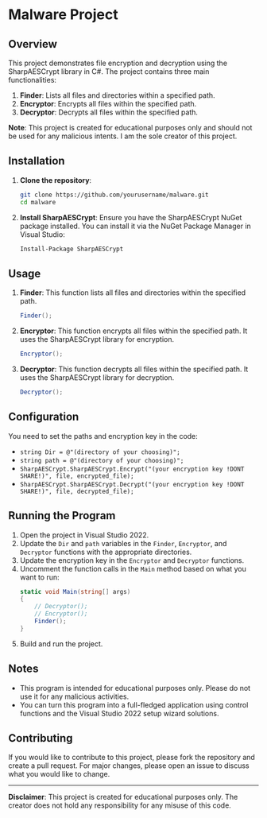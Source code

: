 # Malware Project

## Overview

This project demonstrates file encryption and decryption using the SharpAESCrypt library in C#. The project contains three main functionalities:
1. **Finder**: Lists all files and directories within a specified path.
2. **Encryptor**: Encrypts all files within the specified path.
3. **Decryptor**: Decrypts all files within the specified path.

**Note**: This project is created for educational purposes only and should not be used for any malicious intents. I am the sole creator of this project.

## Installation

1. **Clone the repository**:
    ```sh
    git clone https://github.com/yourusername/malware.git
    cd malware
    ```

2. **Install SharpAESCrypt**:
    Ensure you have the SharpAESCrypt NuGet package installed. You can install it via the NuGet Package Manager in Visual Studio:
    ```sh
    Install-Package SharpAESCrypt
    ```

## Usage

1. **Finder**:
    This function lists all files and directories within the specified path.
    ```csharp
    Finder();
    ```

2. **Encryptor**:
    This function encrypts all files within the specified path. It uses the SharpAESCrypt library for encryption.
    ```csharp
    Encryptor();
    ```

3. **Decryptor**:
    This function decrypts all files within the specified path. It uses the SharpAESCrypt library for decryption.
    ```csharp
    Decryptor();
    ```

## Configuration

You need to set the paths and encryption key in the code:
- `string Dir = @"(directory of your choosing)";`
- `string path = @"(directory of your choosing)";`
- `SharpAESCrypt.SharpAESCrypt.Encrypt("(your encryption key !DONT SHARE!)", file, encrypted_file);`
- `SharpAESCrypt.SharpAESCrypt.Decrypt("(your encryption key !DONT SHARE!)", file, decrypted_file);`

## Running the Program

1. Open the project in Visual Studio 2022.
2. Update the `Dir` and `path` variables in the `Finder`, `Encryptor`, and `Decryptor` functions with the appropriate directories.
3. Update the encryption key in the `Encryptor` and `Decryptor` functions.
4. Uncomment the function calls in the `Main` method based on what you want to run:
    ```csharp
    static void Main(string[] args)
    {
        // Decryptor();
        // Encryptor();
        Finder();
    }
    ```
5. Build and run the project.

## Notes

- This program is intended for educational purposes only. Please do not use it for any malicious activities.
- You can turn this program into a full-fledged application using control functions and the Visual Studio 2022 setup wizard solutions.

## Contributing

If you would like to contribute to this project, please fork the repository and create a pull request. For major changes, please open an issue to discuss what you would like to change.

---

**Disclaimer**: This project is created for educational purposes only. The creator does not hold any responsibility for any misuse of this code.
